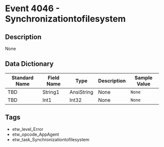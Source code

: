 # Event 4046 - Synchronizationtofilesystem

## Description
None

## Data Dictionary
|Standard Name|Field Name|Type|Description|Sample Value|
|---|---|---|---|---|
|TBD|String1|AnsiString|None|`None`|
|TBD|Int1|Int32|None|`None`|

## Tags
* etw_level_Error
* etw_opcode_AppAgent
* etw_task_Synchronizationtofilesystem